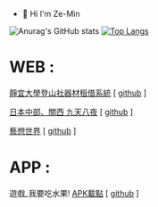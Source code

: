 - 👋 Hi I'm Ze-Min  

![Anurag's GitHub stats](https://github-readme-stats.vercel.app/api?username=likeyou600&count_private=true&theme=tokyonight)
[![Top Langs](https://github-readme-stats.vercel.app/api/top-langs/?username=likeyou600&layout=compact&theme=tokyonight)](https://github.com/anuraghazra/github-readme-stats)


# WEB :  
[靜宜大學登山社器材租借系統](https://bakerychu.ddns.net/PUmountain "link")   [ [github](https://github.com/likeyou600/PUmountain "link") ]  

[日本中部、關西 九天八夜](https://bakerychu.ddns.net/japan "link")   [ [github](https://github.com/likeyou600/japan "link") ]  

[藝想世界](https://bakerychu.ddns.net/artworld/home.html "link")   [ [github](https://github.com/likeyou600/artworld "link") ]  
 
 # APP :  
遊戲_我要吃水果!  [APK載點](https://github.com/likeyou600/APP-fruit/raw/master/OUTPUT_APK/release/app-release.apk "link")   [ [github](https://github.com/likeyou600/APP-fruit "link") ]  
